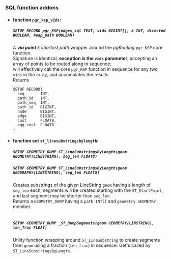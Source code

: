 ### SQL function addons

* #### function `pgr_ksp_vids`: <br>
  ##### `SETOF RECORD pgr_KSP(edges_sql TEXT, vids BIGINT[], k INT, directed BOOLEAN, heap_path BOOLEAN)`<br>
  A _**via point** k shortest path_ wrapper around the _pgRouting_ `pgr_KSP` core function.<br>
  Signature is identical, **exception is the `vids` parameter**, accepting an array of points to be routed along in sequence;<br>
  will effectively call the core `pgr_KSP` function in sequence for any two `vids` in the array, and accumulates the results.<br>
  Returns
    ```
    SETOF RECORD(
      seq       INT,
      path_id   INT,
      path_seq  INT,
      path_id   BIGINT,
      node      BIGINT,
      edge      BIGINT,
      cost      FLOAT8,
      agg_cost  FLOAT8
    )
    ```
* #### function set `st_linesubstringsbylength`: <br>
  ##### `SETOF GEOMETRY_DUMP ST_LineSubstringsByLength(geom GEOMETRY(LINESTRING), seg_len FLOAT8)`<br>
  ##### `SETOF GEOMETRY_DUMP ST_LineSubstringsByLength(geom GEOGRAPHY(LINESTRING), seg_len FLOAT8)`<br>
  Creates substrings of the given LineString `geom` having a length of `seg_len` each;
  segments will be created starting with the `ST_StartPoint`, and last segment may be shorter than `seg_len`.<br>
  Returns a `GEOMETRY_DUMP` having a `path INT[]` and `geometry GEOMETRY` member.
  <br>
  <br>
  ##### `SETOF GEOMETRY_DUMP _ST_DumpSegments(geom GEOMETRY(LINSTRING), len_frac FLOAT)`
  Utility function wrapping around `ST_LineSubstring` to create segments from `geom` using a fraction (`len_frac`) in sequence. Get's called by `ST_LineSubstringsByLength`.
